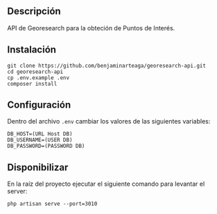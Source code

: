 ## Descripción

API de Georesearch para la obteción de Puntos de Interés.

## Instalación

	git clone https://github.com/benjaminarteaga/georesearch-api.git
	cd georesearch-api
	cp .env.example .env
	composer install

## Configuración

Dentro del archivo `.env` cambiar los valores de las siguientes variables:

	DB_HOST=(URL Host DB)
	DB_USERNAME=(USER DB)
	DB_PASSWORD=(PASSWORD DB)

## Disponibilizar

En la raíz del proyecto ejecutar el siguiente comando para levantar el server:

	php artisan serve --port=3010